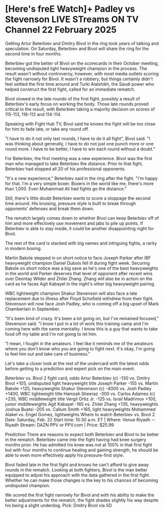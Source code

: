 # [Here's freE Watch]+ Padley vs Stevenson LIVE STreams ON TV Channel 22 February 2025

Getting Artur Beterbiev and Dmitry Bivol in the ring took years of talking and speculation. On Saturday, Beterbiev and Bivol will share the ring for the second time in four months.

Beterbiev got the better of Bivol on the scorecards in their October meeting, becoming undisputed light heavyweight champion in the process. The result wasn't without controversy, however, with most media outlets scoring the fight narrowly for Bivol. It wasn't a robbery, but things certainly didn't feel settled the first time around and Turki Alalshikh, the Saudi power who helped construct the first fight, called for an immediate rematch.

Bivol slowed in the late rounds of the first fight, possibly a result of Beterbiev's early focus on working the body. Those late rounds proved critical to the result, with Beterbiev taking a majority decision on scores of 115-113, 116-112 and 114-114.

Speaking with Fight Hub TV, Bivol said he knows the fight will be too close for him to fade late, or take any round off.

"I have to do it not only last rounds, I have to do it all fight", Bivol said. "I was thinking about generally, I have to do not just one punch more or one round more. I have to be better, I have to win each round without a doubt."

For Beterbiev, the first meeting was a new experience. Bivol was the first man who managed to take Beterbiev the distance. Prior to that fight, Beterbiev had stopped all 20 of his professional opponents.

"It's a new experience," Beterbiev said in the ring after the fight. "I'm happy for that. I'm a very simple boxer. Boxers in the world like me, there's more than 1,000. Even Muhammad Ali had fights go the distance."

Still, there's little doubt Beterbiev wants to score a stoppage the second time around. His bruising, pressure style is built to break through opponents' defenses and break them down.

The rematch largely comes down to whether Bivol can keep Beterbiev off of him and more effectively use movement and jabs to pile up points. If Beterbiev is able to stay inside, it could be another disappointing night for Bivol.

The rest of the card is stacked with big names and intriguing fights, a rarity in modern boxing.

Martin Bakole stepped in on short notice to face Joseph Parker after IBF heavyweight champion Daniel Dubois fell ill during fight week. Securing Bakole on short notice was a big save as he's one of the best heavyweights in the world and Parker deserves that level of opponent after recent wins over Deontay Wilder and Zhilei Zhang. Zhang will also be in action on the card as he faces Agit Kabayel in the night's other big heavyweight pairing.

WBC lightweight champion Shakur Stevenson will also face a late replacement due to illness after Floyd Schofield withdrew from their fight. Stevenson will now face Josh Padley, who is coming off a big upset of Mark Chamberlain in September.

"It's been kind of crazy. It's been a lot going on, but I've remained focused," Stevenson said. "I know I put in a lot of work this training camp and I'm coming here with the same mentality. I know this is a guy that wants to take food off my table and I'm not going to let him.

"I mean, I fought in the amateurs. I feel like it reminds me of the amateurs where you don't know who you are going to fight next. It's okay, I'm going to feel him out and take care of business."

Let's take a closer look at the rest of the undercard with the latest odds before getting to a prediction and expert pick on the main event.

Beterbiev vs. Bivol 2 fight card, odds
Artur Beterbiev (c) -130 vs. Dmitry Bivol +105, undisputed light heavyweight title
Joseph Parker -155 vs. Martin Bakole +125, heavyweights
Shakur Stevenson (c) -4000 vs. Josh Padley +1400, WBC lightweight title
Hamzah Sheeraz -300 vs. Carlos Adames (c) +235, WBC middleweight title
Vergil Ortiz Jr. -125 vs. Israil Madrimov +100, junior middleweights
Agit Kabayel -165 vs. Zhilei Zhang +135, heavyweights
Joshua Buatsi -205 vs. Callum Smith +165, light heavyweights
Mohammed Alakel vs. Engel Gomez, lightweights
Where to watch Beterbiev vs. Bivol 2
Date: Saturday, Feb. 22
Start time: 10:30 a.m. ET | Where: Venue Riyadh -- Riyadh
Stream: DAZN PPV or PPV.com | Price: $25.99

Prediction
There are reasons to expect both Beterbiev and Bivol to be better in the rematch. Beterbiev came into the fight having had knee surgery months prior. He has admitted his knee was not at 100% in that first fight but with four months to continue healing and gaining strength, he should be able to even more effectively apply his pressure-first style.

Bivol faded late in the first fight and knows he can't afford to give away rounds in the rematch. Looking at both fighters, Bivol is the man better equipped to adjust his approach with the data gathered in the first fight. Whether he can make those changes is the key to his chances of becoming undisputed champion.

We scored the first fight narrowly for Bivol and with his ability to make the better adjustments for the rematch, the fight shades slightly his way despite his being a slight underdog. Pick: Dmitry Bivol via SD
